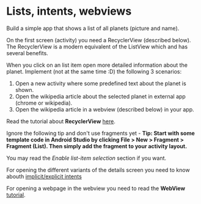# Lists, intents, webviews

Build a simple app that shows a list of all planets (picture and name). 

On the first screen (activity) you need a RecyclerView (described below). The RecyclerView is a modern equivalent of the ListView which and has several benefits. 

When you click on an list item open more detailed information about the planet. Implement (not at the same time :D) the following 3 scenarios:

1. Open a new activity where some predefined text about the planet is shown. 
2. Open the wikipedia article about the selected planet in external app (chrome or wikipedia).
3. Open the wikipedia article in a webview (described below) in your app.

Read the tutorial about __RecyclerView__ [here](https://developer.android.com/guide/topics/ui/layout/recyclerview.html).

Ignore the following tip and don't use fragments yet - 
__Tip: Start with some template code in Android Studio by clicking File > New > Fragment > Fragment (List). Then simply add the fragment to your activity layout.__

You may read the _Enable list-item selection_ section if you want.

For opening the different variants of the details screen you need to know abouth [implicit/explicit intents](https://developer.android.com/guide/components/intents-filters.html)  

For opening a webpage in the webview you need to read the __WebView__ [tutorial](https://developer.android.com/guide/webapps/webview.html).